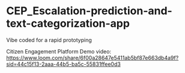 # CEP_Escalation-prediction-and-text-categorization-app
Vibe coded for a rapid prototyping

Citizen Engagement Platform
Demo video: https://www.loom.com/share/6f00a28647e5411ab5bf87e663db4a9f?sid=44c15f13-2aaa-44b5-ba5c-55831ffee0d3
